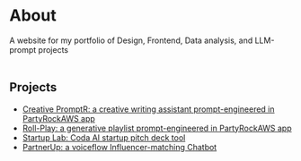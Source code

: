 # About
A website for my portfolio of Design, Frontend, Data analysis, and LLM-prompt projects</br></br>
## Projects
- [Creative PromptR: a creative writing assistant prompt-engineered in PartyRockAWS app](https://partyrock.aws/u/Abisoye/8FlIHJ8oD/Creative-PromptR)
- [Roll-Play: a generative playlist prompt-engineered in PartyRockAWS app](https://partyrock.aws/u/Abisoye/eL_jMoAg5/Roll-Play%3A-Generate-your-next-Playlist)
- [Startup Lab: Coda AI startup pitch deck tool](https://coda.io/@abisoye-onanuga/startup-lab)
- [PartnerUp: a voiceflow Influencer-matching Chatbot](https://creator.voiceflow.com/prototype/659ec9eb59d399715077b040)
